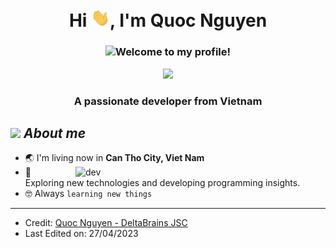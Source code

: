 <h1 align="center">Hi <img src="https://raw.githubusercontent.com/ABSphreak/ABSphreak/master/gifs/Hi.gif" width="30px">, I'm Quoc Nguyen </h1>
<h3 align="center">
  <img src="https://readme-typing-svg.herokuapp.com?font=Cabin+Sketch&color=%2338C2FF&size=30&center=true&width=500&lines=Nice+to+meet+you...;Welcome+to+my+profile!" alt="Welcome to my profile!">
</h3>

<p align="center"><img src="https://img.icons8.com/color/48/000000/vietnam-circular.png"/></p>
<h3 align="center">A passionate developer from Vietnam </h3>

## <img src="https://media.giphy.com/media/ObNTw8Uzwy6KQ/giphy.gif" width="30px">&nbsp;**_About me_**

- :earth_asia: I'm living now in **Can Tho City, Viet Nam** <img src="https://cdn.dribbble.com/users/1059583/screenshots/4171367/coding-freak.gif" width="400" align="right" alt="dev" />
- 🤔 &nbsp; Exploring new technologies and developing programming insights.
- :nerd_face: Always `learning new things`

<hr/>

- Credit: [Quoc Nguyen - DeltaBrains JSC](https://github.com/quocdbs)
- Last Edited on: 27/04/2023
